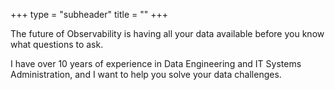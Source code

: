 +++
type = "subheader"
title = ""
+++

The future of Observability is having all your data available before you know what questions to ask. 

I have over 10 years of experience in Data Engineering and IT Systems Administration, and I want to help you solve your data challenges.
